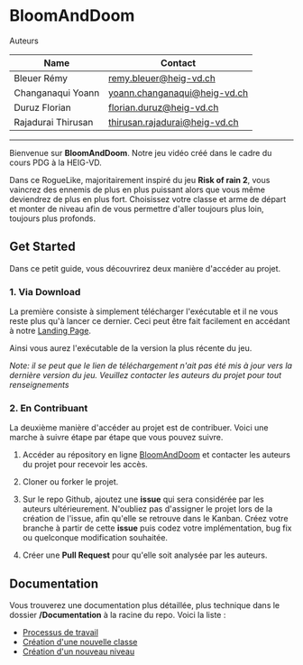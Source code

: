 # BloomAndDoom

Auteurs

| Name               | Contact                      |
| ------------------ | ---------------------------- |
| Bleuer Rémy        | remy.bleuer@heig-vd.ch       |
| Changanaqui Yoann  | yoann.changanaqui@heig-vd.ch |
| Duruz Florian      | florian.duruz@heig-vd.ch     |
| Rajadurai Thirusan | thirusan.rajadurai@heig-vd.ch|

---

Bienvenue sur **BloomAndDoom**. Notre jeu vidéo créé dans le cadre du cours PDG à la HEIG-VD.

Dans ce RogueLike, majoritairement inspiré du jeu **Risk of rain 2**, vous vaincrez des ennemis de plus en plus puissant alors que vous même deviendrez de plus en plus fort. Choisissez votre classe et arme de départ et monter de niveau afin de vous permettre d'aller toujours plus loin, toujours plus profonds.

## Get Started

Dans ce petit guide, vous découvrirez deux manière d'accéder au projet.

### 1. Via Download

La première consiste à simplement télécharger l'exécutable et il ne vous reste plus qu'à lancer ce dernier. Ceci peut être fait facilement en accédant à notre [Landing Page](https://remyblr.github.io/BloomAndDoom/).

Ainsi vous aurez l'exécutable de la version la plus récente du jeu.

*Note: il se peut que le lien de téléchargement n'ait pas été mis à jour vers la dernière version du jeu. Veuillez contacter les auteurs du projet pour tout renseignements*

### 2. En Contribuant

La deuxième manière d'accéder au projet est de contribuer. Voici une marche à suivre étape par étape que vous pouvez suivre.

1. Accéder au répository en ligne [BloomAndDoom](https://github.com/RemyBlr/BloomAndDoom) et contacter les auteurs du projet pour recevoir les accès.

2. Cloner ou forker le projet.

3. Sur le repo Github, ajoutez une **issue** qui sera considérée par les auteurs ultérieurement. N'oubliez pas d'assigner le projet lors de la création de l'issue, afin qu'elle se retrouve dans le Kanban. Créez votre branche à partir de cette **issue** puis codez votre implémentation, bug fix ou quelconque modification souhaitée.

4. Créer une **Pull Request** pour qu'elle soit analysée par les auteurs.

## Documentation

Vous trouverez une documentation plus détaillée, plus technique dans le dossier **/Documentation** à la racine du repo. Voici la liste :

- [Processus de travail](./Documentation/ProcessusTravail.md)
- [Création d'une nouvelle classe](./Documentation/CreationNouvelleClasse.md)
- [Création d'un nouveau niveau](./Documentation/CreationNouveauNiveau.md)
